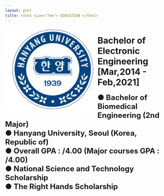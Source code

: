 ```yaml
---
layout: post
title: <font size="7em"> EDUCATION </font>
---
```

<div style="float:left;">
<img src="/images/fulls/HYU.jpg" class="image-img" width="300" height="270">
</div>


<h1>Bachelor of Electronic Engineering <br>[Mar,2014 - Feb,2021]</h1>
<font size="5em"><b>
● Bachelor of Biomedical Engineering (2nd Major) <br>
● Hanyang University, Seoul (Korea, Republic of) <br>
● Overall GPA : /4.00 (Major courses GPA : /4.00) <br>
● National Science and Technology Scholarship <br>
● The Right Hands Scholarship <br>
<br>
<br>
<br>
<br>
<br>
<br>
